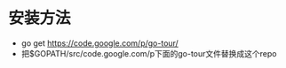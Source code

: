 # 安装方法 #

* go get https://code.google.com/p/go-tour/
* 把$GOPATH/src/code.google.com/p下面的go-tour文件替换成这个repo
